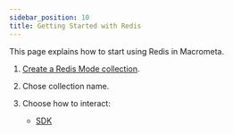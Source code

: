 ```yaml
---
sidebar_position: 10
title: Getting Started with Redis
---
```


This page explains how to start using Redis in Macrometa.

1. [Create a Redis Mode collection](../../collections/redis-mode/index.md).
2. Chose collection name.
3. Choose how to interact:

    - [SDK](/docs/queryworkers/redis/redis-sdks.md)
